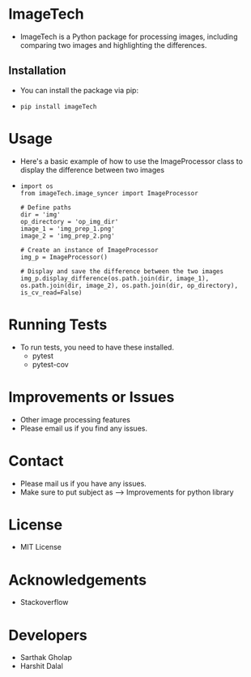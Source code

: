 # ImageTech

 - ImageTech is a Python package for processing images, including comparing two images and highlighting the differences.

## Installation

 - You can install the package via pip:

 - ```
   pip install imageTech
   ```

# Usage
 - Here's a basic example of how to use the ImageProcessor class to display the difference between two images

 - ```
   import os
   from imageTech.image_syncer import ImageProcessor

   # Define paths
   dir = 'img'
   op_directory = 'op_img_dir'
   image_1 = 'img_prep_1.png'
   image_2 = 'img_prep_2.png'

   # Create an instance of ImageProcessor
   img_p = ImageProcessor()

   # Display and save the difference between the two images
   img_p.display_difference(os.path.join(dir, image_1), os.path.join(dir, image_2), os.path.join(dir, op_directory), is_cv_read=False)
   ```
   

# Running Tests
 - To run tests, you need to have these installed.
   - pytest
   - pytest-cov


# Improvements or Issues
  - Other image processing features
  - Please email us if you find any issues.

# Contact
 - Please mail us if you have any issues.
 - Make sure to put subject as --> Improvements for python library

# License
 - MIT License

# Acknowledgements
 - Stackoverflow

# Developers
 - Sarthak Gholap
 - Harshit Dalal
